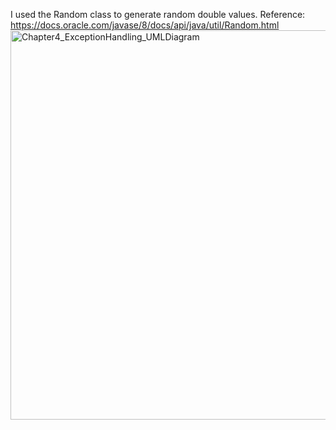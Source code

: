 I used the Random class to generate random double values.
Reference: https://docs.oracle.com/javase/8/docs/api/java/util/Random.html
<img width="623" alt="Chapter4_ExceptionHandling_UMLDiagram" src="https://github.com/Ronoquade/Chapter4ExceptionHandling/assets/150175674/88686a30-e177-4484-8910-6f6c8c424d65">
